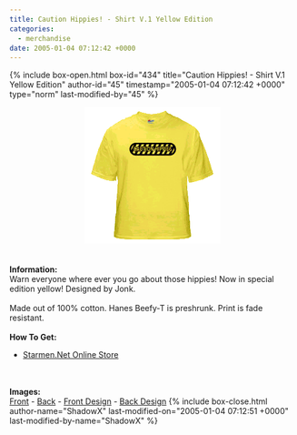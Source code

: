 ```yaml
---
title: Caution Hippies! - Shirt V.1 Yellow Edition
categories:
  - merchandise
date: 2005-01-04 07:12:42 +0000
---
```

{% include box-open.html box-id="434" title="Caution Hippies! - Shirt V.1 Yellow Edition" author-id="45" timestamp="2005-01-04 07:12:42 +0000" type="norm" last-modified-by="45" %}
	<center>
	<img src="/merchandise/images/smn_chshv1y_title.png" border="0" alt="Caution Hippies! - Shirt V.1 Yellow Edition" />
	</center>
	<br /><br />
	<b>Information:</b>
	<br />
	Warn everyone where ever you go about those hippies! Now in special edition yellow! 
	Designed by Jonk.
	<br /><br />
	Made out of 100% cotton. Hanes Beefy-T is preshrunk. Print is fade resistant.
	<br /><br />
	<b>How To Get:</b>
	<br />
	<ul>
	<li><a href="http://www.cafeshops.com/starmen.10139127">Starmen.Net Online Store</a></li>
	</ul>
	<br /><br />
	<b>Images:</b>
	<br />
	<a href="/merchandise/images/smn_chshv1y_front.jpg">Front</a> - <a href="/merchandise/images/smn_chshv1y_back.jpg">Back</a> - <a href="/merchandise/images/smn_chshv1y_fdesign.jpg">Front Design</a> - 
	<a href="/merchandise/images/smn_chshv1y_bdesign.jpg">Back Design</a>
{% include box-close.html author-name="ShadowX" last-modified-on="2005-01-04 07:12:51 +0000" last-modified-by-name="ShadowX" %}
